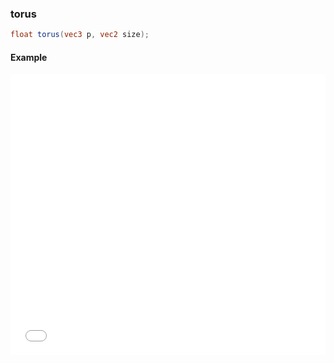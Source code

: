### torus

```glsl
float torus(vec3 p, vec2 size);
```

#### Example
<iframe width="100%" height="450px" src="/sculpture/-LM-OGmDkb48R4uyugiA?example=true&embed=true" frameborder="0"></iframe>
